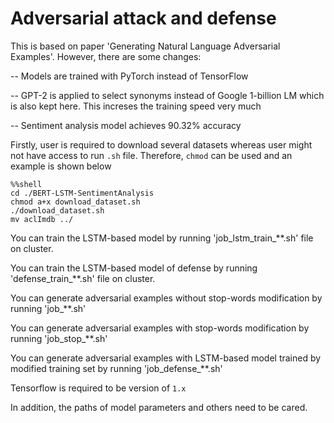 # Adversarial attack and defense
This is based on paper 'Generating Natural Language Adversarial Examples'. However, there are some changes:

-- Models are trained with PyTorch instead of TensorFlow

-- GPT-2 is applied to select synonyms instead of Google 1-billion LM which is also kept here. This increses the training speed very much

-- Sentiment analysis model achieves 90.32\% accuracy

Firstly, user is required to download several datasets whereas user might not have access to run `.sh` file. Therefore, `chmod` can be used and an example is shown below

```
%%shell
cd ./BERT-LSTM-SentimentAnalysis
chmod a+x download_dataset.sh
./download_dataset.sh
mv aclImdb ../
```

You can train the LSTM-based model by running 'job_lstm_train_**.sh' file on cluster.

You can train the LSTM-based model of defense by running 'defense_train_**.sh' file on cluster.

You can generate adversarial examples without stop-words modification by running 'job_**.sh'

You can generate adversarial examples with stop-words modification by running 'job_stop_**.sh'

You can generate adversarial examples with LSTM-based model trained by modified training set by running 'job_defense_**.sh'

Tensorflow is required to be version of `1.x`

In addition, the paths of model parameters and others need to be cared.

